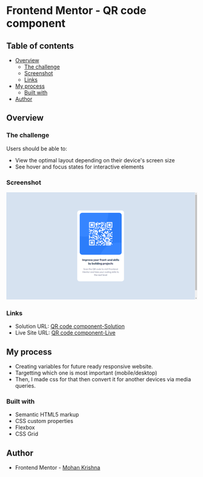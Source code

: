 # Frontend Mentor - QR code component

## Table of contents

- [Overview](#overview)
  - [The challenge](#the-challenge)
  - [Screenshot](#screenshot)
  - [Links](#links)
- [My process](#my-process)
  - [Built with](#built-with)
- [Author](#author)

## Overview

### The challenge

Users should be able to:

- View the optimal layout depending on their device's screen size
- See hover and focus states for interactive elements

### Screenshot

![](./screenshot.png)

### Links

- Solution URL: [QR code component-Solution](https://github.com/Mohan823/QR-code-using-flexbox.git)
- Live Site URL: [QR code component-Live](https://mohan823.github.io/QR-code-using-flexbox/)

## My process

- Creating variables for future ready responsive website.
- Targetting which one is most important (mobile/desktop)
- Then, I made css for that then convert it for another devices via media queries.

### Built with

- Semantic HTML5 markup
- CSS custom properties
- Flexbox
- CSS Grid

## Author

- Frontend Mentor - [Mohan Krishna](https://www.frontendmentor.io/profile/Mohan823)
